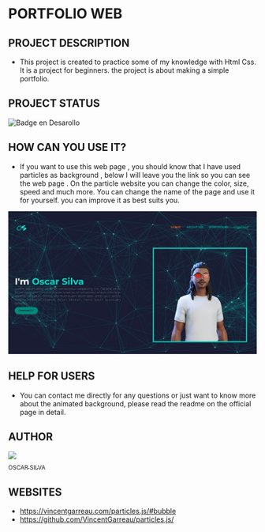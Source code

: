 # PORTFOLIO WEB

## PROJECT DESCRIPTION
- This project is created to practice some of my knowledge with Html Css.
It is a project for beginners.
the project is about making a simple portfolio.

## PROJECT STATUS
   ![Badge en Desarollo](https://img.shields.io/badge/STATUS-%20Developing-green)
   
## HOW CAN YOU USE IT?

- If you want to use this web page , you should know that I have used particles as background , below I will leave you the link so you can see the web page . On the particle website you can change the color, size, speed and much more.
You can change the name of the page and use it for yourself. you can improve it as best suits you.

![](https://github.com/SilvaOz/portfolio_web/blob/main/images/Portfolio%7COSSI.png)

## HELP FOR USERS
- You can contact me directly for any questions or just want to know more about the animated background, please read the readme on the official page in detail.

## AUTHOR
[<img src="https://avatars.githubusercontent.com/u/116160651?v=4" width=70><br><sub>OSCAR SILVA</sub>](https://github.com/Silvaoz)

## WEBSITES
- https://vincentgarreau.com/particles.js/#bubble
- https://github.com/VincentGarreau/particles.js/
